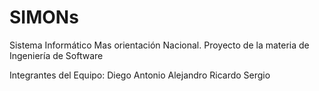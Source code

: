 # SIMONs
Sistema Informático Mas orientación Nacional. Proyecto de la materia de Ingeniería de Software

Integrantes del Equipo:
Diego Antonio 
Alejandro
Ricardo
Sergio